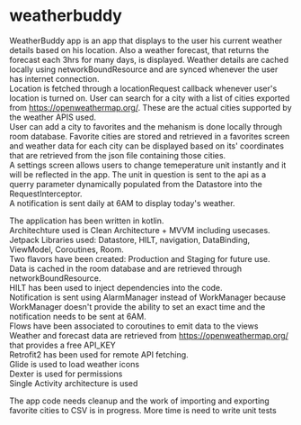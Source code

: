 # weatherbuddy
WeatherBuddy app is an app that displays to the user his current weather details based on his location. Also a weather forecast, that returns the forecast each 3hrs 
for many days, is displayed. Weather details are cached locally using networkBoundResource and are synced whenever the user has internet connection.\
Location is fetched
through a locationRequest callback whenever user's location is turned on. User can search for a city with a list of cities exported from https://openweathermap.org/. 
These are the actual cities supported by the weather APIS used.\
User can add a city to favorites and the mehanism is done locally through room database. Favorite cities
are stored and retrieved in a favorites screen and weather data for each city can be displayed based on its' coordinates that are retrieved from the json file containing
those cities.\
A settings screen allows users to change temeperature unit instantly and it will be reflected in the app. The unit in question is sent to the api as a querry
parameter dynamically populated from the Datastore into the RequestInterceptor.\
A notification is sent daily at 6AM to display today's weather.

The application has been written in kotlin.\
Architechture used is Clean Architecture + MVVM including usecases.\
Jetpack Libraries used: Datastore, HILT, navigation, DataBinding, ViewModel, Coroutines, Room.\
Two flavors have been created: Production and Staging for future use.\
Data is cached in the room database and are retrieved through networkBoundResource.\
HILT has been used to inject dependencies into the code.\
Notification is sent using AlarmManager instead of WorkManager because WorkManager doesn't provide the ability to set an exact time and the notification needs to be sent
at 6AM.\
Flows have been associated to coroutines to emit data to the views\
Weather and forecast data are retrieved from https://openweathermap.org/ that provides a free API_KEY\
Retrofit2 has been used for remote API fetching.\
Glide is used to load weather icons\
Dexter is used for permissions\
Single Activity architecture is used


The app code needs cleanup and the work of importing and exporting favorite cities to CSV is in progress. More time is need to write unit tests 
